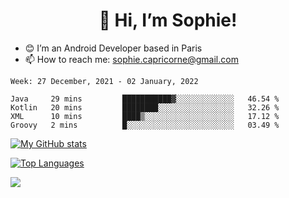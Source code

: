 <h1 align="center"> 👋 Hi, I’m Sophie! </h1>  

- 😊 I’m an Android Developer based in Paris
- 📫 How to reach me: sophie.capricorne@gmail.com


<!--START_SECTION:waka-->
```text
Week: 27 December, 2021 - 02 January, 2022

Java     29 mins         ███████████▓░░░░░░░░░░░░░   46.54 % 
Kotlin   20 mins         ████████░░░░░░░░░░░░░░░░░   32.26 % 
XML      10 mins         ████▒░░░░░░░░░░░░░░░░░░░░   17.12 % 
Groovy   2 mins          █░░░░░░░░░░░░░░░░░░░░░░░░   03.49 % 
```
<!--END_SECTION:waka-->

[![My GitHub stats](https://github-readme-stats.vercel.app/api?username=sophicapri&show_icons=true&theme=buefy)](https://github.com/anuraghazra/github-readme-stats)

[![Top Languages](https://github-readme-stats.vercel.app/api/top-langs/?username=sophicapri&langs_count=2&layout=compact)](https://github.com/anuraghazra/github-readme-stats)

![](https://github-readme-streak-stats.herokuapp.com/?user=sophicapri)
